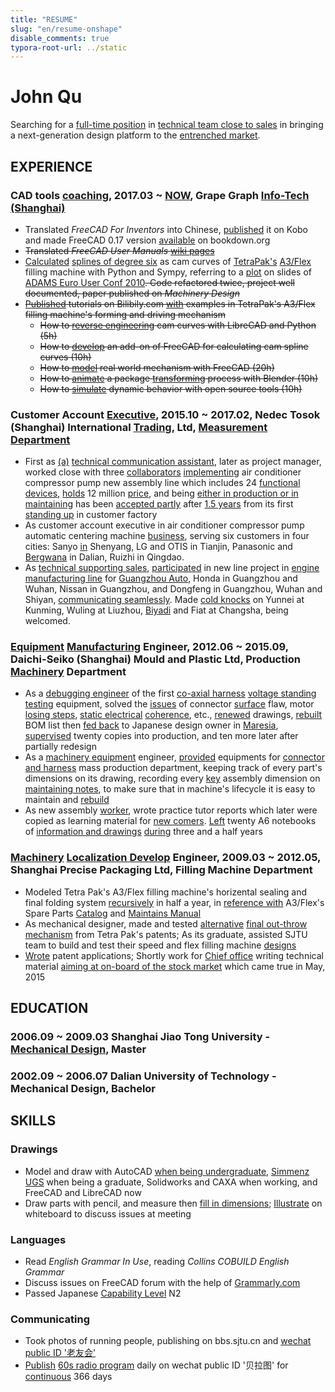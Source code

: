 ```yaml
---
title: "RESUME"
slug: "en/resume-onshape"
disable_comments: true
typora-root-url: ../static
---
```


# John Qu

Searching for a <u>full-time position</u> in <u>technical team close to sales</u> in bringing a next-generation design platform to the <u>entrenched market</u>.

## EXPERIENCE

### CAD tools <u>coaching</u>, 2017.03 ~ <u>NOW</u>, Grape Graph <u>Info-Tech (Shanghai)</u>

- Translated *FreeCAD For Inventors* into Chinese, <u>published</u> it on Kobo and made FreeCAD 0.17 version <u>available</u> on bookdown.org
- ~~Translated *FreeCAD User Manuals* <u>wiki pages</u>~~
- <u>Calculated</u> <u>splines of degree six</u> as cam curves of <u>TetraPak's</u> <u>A3/Flex</u> filling machine with Python and Sympy, referring to a <u>plot</u> on slides of <u>ADAMS Euro User Conf 2010</u>~~. Code refactored twice, project well documented, paper published on *Machinery Design*~~
- ~~<u>Published</u> tutorials on Bilibily.com <u>with</u> examples in TetraPak's A3/Flex filling machine's forming and driving mechanism~~
  - ~~How to <u>reverse engineering</u> cam curves with LibreCAD and Python (5h)~~
  - ~~How to <u>develop</u> an add-on of FreeCAD for calculating cam spline curves (10h)~~
  - ~~How to <u>model</u> real world mechanism with FreeCAD (20h)~~
  - ~~How to <u>animate</u> a package <u>transforming</u> process with Blender (10h)~~
  - ~~How to <u>simulate</u> dynamic behavior with open source tools (10h)~~ 

### Customer Account <u>Executive</u>, 2015.10 ~ 2017.02, Nedec Tosok (Shanghai) International <u>Trading</u>, Ltd, <u>Measurement</u> <u>Department</u>

- First as <u>(a)</u> <u>technical communication assistant</u>, later as project manager, worked close with three <u>collaborators</u> <u>implementing</u> air conditioner compressor pump new assembly line which includes 24 <u>functional devices</u>, <u>holds</u> 12 million <u>price</u>, and being <u>either in production or in maintaining</u> has been <u>accepted partly</u> after <u>1.5 years</u> from its first <u>standing up</u> in customer factory
- As customer account executive in air conditioner compressor pump automatic centering machine <u>business</u>, serving six customers in four cities: Sanyo <u>in</u> Shenyang, LG and OTIS in Tianjin, Panasonic and <u>Bergwana</u> in Dalian, Ruizhi in Qingdao.
- As <u>technical supporting sales</u>, <u>participated</u> in new line project in <u>engine manufacturing line</u> for <u>Guangzhou Auto</u>, Honda in Guangzhou and Wuhan, Nissan in Guangzhou, and Dongfeng in Guangzhou, Wuhan and Shiyan, <u>communicating seamlessly</u>. Made <u>cold knocks</u> on Yunnei at Kunming, Wuling at Liuzhou, <u>Biyadi</u> and Fiat at Changsha, being welcomed.

### <u>Equipment</u> <u>Manufacturing</u> Engineer, 2012.06 ~ 2015.09, Daichi-Seiko (Shanghai) Mould and Plastic Ltd, Production <u>Machinery</u> Department

- As a <u>debugging engineer</u> of the first <u>co-axial harness</u> <u>voltage standing testing</u> equipment, solved the <u>issues</u> of connector <u>surface</u> flaw, motor <u>losing steps</u>, <u>static electrical</u> <u>coherence</u>, etc., <u>renewed</u> drawings, <u>rebuilt</u> BOM list then <u>fed back</u> to Japanese design owner in <u>Maresia</u>, <u>supervised</u> twenty copies into production, and ten more later after partially redesign
- As a <u>machinery equipment</u> engineer, <u>provided</u> equipments for <u>connector and harness</u> mass production department, keeping track of every part's dimensions on its drawing, recording every <u>key</u> assembly dimension on <u>maintaining notes</u>,  to make sure that in machine's lifecycle it is easy to maintain and <u>rebuild</u>
- As new assembly <u>worker</u>, wrote practice tutor reports which later were copied as learning material for <u>new comers</u>. <u>Left</u> twenty A6 notebooks of <u>information and drawings</u> <u>during</u> three and a half years

### <u>Machinery</u> <u>Localization Develop</u> Engineer, 2009.03 ~ 2012.05, Shanghai Precise Packaging Ltd, Filling Machine Department

- Modeled Tetra Pak's A3/Flex filling machine's horizental sealing and final folding system <u>recursively</u> in half a year, in <u>reference with</u> A3/Flex's Spare Parts <u>Catalog</u> and <u>Maintains Manual</u>
- As mechanical designer, made and tested <u>alternative</u> <u>final out-throw</u> <u>mechanism</u> from Tetra Pak's patents; As its graduate, assisted SJTU team to build and test their speed and flex filling machine <u>designs</u>
- <u>Wrote</u> patent applications; Shortly work for <u>Chief office</u> writing technical material <u>aiming at on-board of the stock market</u> which came true in May, 2015

## EDUCATION

### 2006.09 ~ 2009.03 Shanghai Jiao Tong University - <u>Mechanical Design</u>, Master

### 2002.09 ~ 2006.07 Dalian University of Technology - Mechanical Design, Bachelor

## SKILLS

### Drawings

- Model and draw with AutoCAD <u>when being undergraduate</u>, <u>Simmenz UGS</u> when being a graduate, Solidworks and CAXA when working, and FreeCAD and LibreCAD now
- Draw parts with pencil, and measure then <u>fill in dimensions</u>; <u>Illustrate</u> on whiteboard to discuss issues at meeting

### Languages

- Read *English Grammar In Use*, reading *Collins COBUILD English Grammar*
- Discuss issues on FreeCAD forum with the help of <u>Grammarly.com</u>
- Passed Japanese <u>Capability Level</u> N2

### Communicating

- Took photos of running people, publishing on bbs.sjtu.cn and <u>wechat public ID '老友会'</u>
- <u>Publish</u> <u>60s radio program</u> daily on wechat public ID '贝拉图' for <u>continuous</u> 366 days